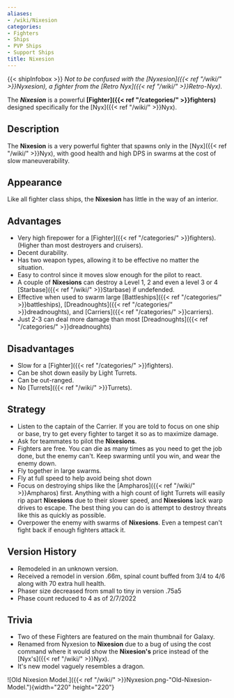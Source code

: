 ```yaml
---
aliases:
- /wiki/Nixesion
categories:
- Fighters
- Ships
- PVP Ships
- Support Ships
title: Nixesion
---
```


{{< shipInfobox >}} _Not to be confused with the [Nyxesion]({{< ref "/wiki/" >}}Nyxesion), a fighter from the [Retro Nyx]({{< ref "/wiki/" >}}Retro-Nyx)._

The **_Nixesion_** is a powerful **[Fighter]({{< ref "/categories/" >}}fighters)** designed specifically for the [Nyx]({{< ref "/wiki/" >}}Nyx).

## Description

The **Nixesion** is a very powerful fighter that spawns only in the [Nyx]({{< ref "/wiki/" >}}Nyx), with good health and high DPS in swarms at the cost of slow maneuverability.

## Appearance

Like all fighter class ships, the **Nixesion** has little in the way of an interior.

## Advantages

- Very high firepower for a [Fighter]({{< ref "/categories/" >}}fighters). (Higher than most destroyers and cruisers).
- Decent durability.
- Has two weapon types, allowing it to be effective no matter the situation.
- Easy to control since it moves slow enough for the pilot to react.
- A couple of **Nixesions** can destroy a Level 1, 2 and even a level 3 or 4 [Starbase]({{< ref "/wiki/" >}}Starbase) if undefended.
- Effective when used to swarm large [Battleships]({{< ref "/categories/" >}}battleships), [Dreadnoughts]({{< ref "/categories/" >}}dreadnoughts), and [Carriers]({{< ref "/categories/" >}}carriers).
- Just 2-3 can deal more damage than most [Dreadnoughts]({{< ref "/categories/" >}}dreadnoughts)

## Disadvantages

- Slow for a [Fighter]({{< ref "/categories/" >}}fighters).
- Can be shot down easily by Light Turrets.
- Can be out-ranged.
- No [Turrets]({{< ref "/wiki/" >}}Turrets).

## Strategy

- Listen to the captain of the Carrier. If you are told to focus on one ship or base, try to get every fighter to target it so as to maximize damage.
- Ask for teammates to pilot the **Nixesions**.
- Fighters are free. You can die as many times as you need to get the job done, but the enemy can't. Keep swarming until you win, and wear the enemy down.
- Fly together in large swarms.
- Fly at full speed to help avoid being shot down
- Focus on destroying ships like the [Ampharos]({{< ref "/wiki/" >}}Ampharos) first. Anything with a high count of light Turrets will easily rip apart **Nixesions** due to their slower speed, and **Nixesions** lack warp drives to escape. The best thing you can do is attempt to destroy threats like this as quickly as possible.
- Overpower the enemy with swarms of **Nixesions**. Even a tempest can't fight back if enough fighters attack it.

## Version History 

- Remodeled in an unknown version.
- Received a remodel in version .66m, spinal count buffed from 3/4 to 4/6 along with 70 extra hull health.
- Phaser size decreased from small to tiny in version .75a5
- Phase count reduced to 4 as of 2/7/2022

## Trivia

- Two of these Fighters are featured on the main thumbnail for Galaxy.
- Renamed from Nyxesion to **Nixesion** due to a bug of using the cost command where it would show the **Nixesion's** price instead of the [Nyx's]({{< ref "/wiki/" >}}Nyx).
- It's new model vaguely resembles a dragon.

![Old Nixesion Model.]({{< ref "/wiki/" >}}Nyxesion.png-"Old-Nixesion-Model."){width="220" height="220"}